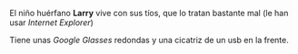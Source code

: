 El niño huérfano **Larry** vive con sus tíos, que lo tratan bastante mal (le han usar *Internet Explorer*)

Tiene unas *Google Glasses* redondas y una cicatriz de un usb en la frente. 

